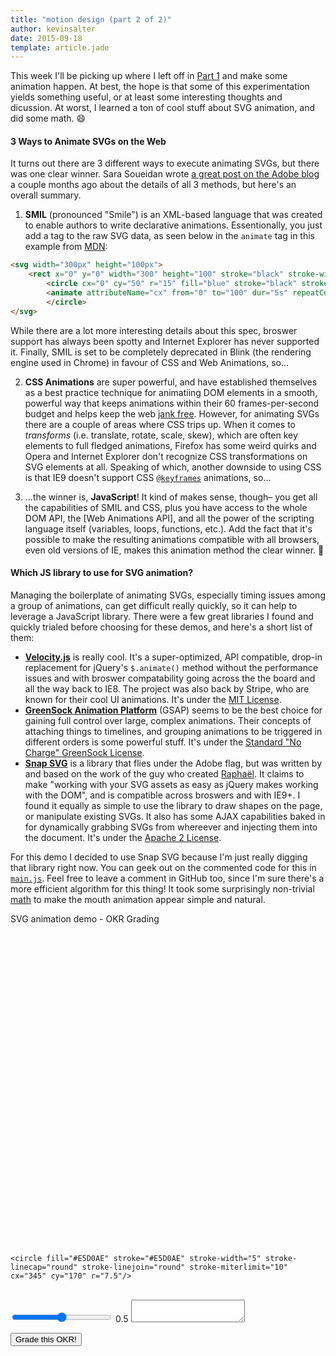 ```yaml
---
title: "motion design (part 2 of 2)"
author: kevinsalter
date: 2015-09-18
template: article.jade
---
```

<link rel="stylesheet" type="text/css" href="./sweetalert.css">
<link rel="stylesheet" type="text/css" href="./main.css">

This week I'll be picking up where I left off in [Part 1](sketches.kevinsalter.me/articles/8-motion-design-part-1/) and make some animation happen.  At best, the hope is that some of this experimentation yields something useful, or at least some interesting thoughts and dicussion.  At worst, I learned a ton of cool stuff about SVG animation, and did some math.  😄
<span class="more"></span>

#### 3 Ways to Animate SVGs on the Web

It turns out there are 3 different ways to execute animating SVGs, but there was one clear winner.  Sara Soueidan wrote [a great post on the Adobe blog](http://blogs.adobe.com/dreamweaver/2015/06/the-state-of-svg-animation.html) a couple months ago about the details of all 3 methods, but here's an overall summary.

1. **SMIL** (pronounced "Smile") is an XML-based language that was created to enable authors to write declarative animations.  Essentionally, you just add a tag to the raw SVG data, as seen below in the `animate` tag in this example from [MDN](https://developer.mozilla.org/en-US/docs/Web/SVG/SVG_animation_with_SMIL):
```html
<svg width="300px" height="100px">
    <rect x="0" y="0" width="300" height="100" stroke="black" stroke-width="1" />
        <circle cx="0" cy="50" r="15" fill="blue" stroke="black" stroke-width="1">
        <animate attributeName="cx" from="0" to="100" dur="5s" repeatCount="indefinite" />
        </circle>
</svg>
```
While there are a lot more interesting details about this spec, broswer support has always been spotty and Internet Explorer has never supported it.  Finally, SMIL is set to be completely deprecated in Blink (the rendering engine used in Chrome) in favour of CSS and Web Animations, so...

2. **CSS Animations** are super powerful, and have established themselves as a best practice technique for animatiing DOM elements in a smooth, powerful way that keeps animations within their 60 frames-per-second budget and helps keep the web [jank free](http://jankfree.org/).  However, for animating SVGs there are a couple of areas where CSS trips up.  When it comes to _transforms_ (i.e. translate, rotate, scale, skew), which are often key elements to full fledged animations, Firefox has some weird quirks and Opera and Internet Explorer don't recognize CSS transformations on SVG elements at all.  Speaking of which, another downside to using CSS is that IE9 doesn't support CSS [`@keyframes`](https://developer.mozilla.org/en-US/docs/Web/CSS/@keyframes) animations, so...

3. ...the winner is, **JavaScript**!  It kind of makes sense, though– you get all the capabilities of SMIL and CSS, plus you have access to the whole DOM API, the [Web Animations API], and all the power of the scripting language itself (variables, loops, functions, etc.).  Add the fact that it's possible to make the resulting animations compatible with all browsers, even old versions of IE, makes this animation method the clear winner. 🎉

#### Which JS library to use for SVG animation?

Managing the boilerplate of animating SVGs, especially timing issues among a group of animations, can get difficult really quickly, so it can help to leverage a JavaScript library.  There were a few great libraries I found and quickly trialed before choosing for these demos, and here's a short list of them:

- **[Velocity.js](http://julian.com/research/velocity/)** is really cool.  It's a super-optimized, API compatible, drop-in replacement for jQuery's `$.animate()` method without the performance issues and with broswer compatability going across the the board and all the way back to IE8.  The project was also back by Stripe, who are known for their cool UI animations.  It's under the [MIT License](https://en.wikipedia.org/wiki/MIT_License).
- **[GreenSock Animation Platform](http://greensock.com/docs/#/HTML5/GSAP/)** (GSAP) seems to be the best choice for gaining full control over large, complex animations. Their concepts of attaching things to timelines, and grouping animations to be triggered in different orders is some powerful stuff.  It's under the [Standard "No Charge" GreenSock License](http://greensock.com/standard-license).
- **[Snap SVG](http://snapsvg.io/)** is a library that flies under the Adobe flag, but was written by and based on the work of the guy who created [Raphaël](http://raphaeljs.com/).  It claims to make "working with your SVG assets as easy as jQuery makes working with the DOM", and is compatible across broswers and with IE9+.  I found it equally as simple to use the library to draw shapes on the page, or manipulate existing SVGs.  It also has some AJAX capabilities baked in for dynamically grabbing SVGs from whereever and injecting them into the document.  It's under the [Apache 2 License](https://github.com/adobe-webplatform/Snap.svg/blob/master/LICENSE).

For this demo I decided to use Snap SVG because I'm just really digging that library right now.  You can geek out on the commented code for this in <a href="https://github.com/kevinsalter/sketches/blob/gh-pages/contents/articles/9-motion-design-part-2/main.js" target="_blank">`main.js`</a>.  Feel free to leave a comment in GitHub too, since I'm sure there's a more efficient algorithm for this thing!  It took some surprisingly non-trivial [math](https://github.com/kevinsalter/sketches/blob/gh-pages/contents/articles/9-motion-design-part-2/main.js#L12-L14) to make the mouth animation appear simple and natural.
<p class="article-end"></p>

<span class="annotation">
    SVG animation demo - OKR Grading
</span>

<svg version="1.1" id="svg" xmlns="http://www.w3.org/2000/svg" xmlns:xlink="http://www.w3.org/1999/xlink" x="0px" y="0px"
     width="500px" height="500px" viewBox="0 0 500 500" enable-background="new 0 0 500 500" xml:space="preserve">

<path id="mouth" fill="none" stroke="#E5D0AE" stroke-width="5" stroke-linecap="round" stroke-linejoin="round" stroke-miterlimit="10" d="
        M 127.771,351.329 c 0,0 40.860771,0 120.770151,0 c 70.909379,0 120.770152,0 120.770152,0"/>

<g id="eyes">
    <circle fill="#E5D0AE" stroke="#E5D0AE" stroke-width="5" stroke-linecap="round" stroke-linejoin="round" stroke-miterlimit="10" cx="155" cy="170" r="7.5"/>

    <circle fill="#E5D0AE" stroke="#E5D0AE" stroke-width="5" stroke-linecap="round" stroke-linejoin="round" stroke-miterlimit="10" cx="345" cy="170" r="7.5"/>
</g>

<circle id="face-outline" fill="none" stroke="#E5D0AE" stroke-width="5" stroke-linecap="round" stroke-linejoin="round" stroke-miterlimit="10" cx="250" cy="250" r="244.275"/>
</svg>

<br>
<input type="range" id="grade-slider" style="width:160px;" min=0 max=1 value=0.5 step=0.01>
<span id="grade">0.5</span>

<textarea></textarea>
<button id="submit">Grade this OKR!</button>

<script type="text/javascript" src="./snap.svg.js"></script>
<script type="text/javascript" src="./sweetalert.min.js"></script>
<script type="text/javascript" src="./main.js"></script>
